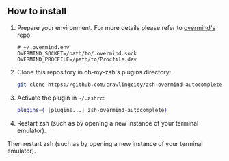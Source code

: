 How to install
--------------
1. Prepare your environment. For more details please refer to [overmind's repo](https://github.com/DarthSim/overmind).

    ```
    # ~/.overmind.env
    OVERMIND_SOCKET=/path/to/.overmind.sock
    OVERMIND_PROCFILE=/path/to/Procfile.dev
    ```
2. Clone this repository in oh-my-zsh's plugins directory:

    ```zsh
    git clone https://github.com/crawlingcity/zsh-overmind-autocomplete.git ${ZSH_CUSTOM:-~/.oh-my-zsh/custom}/plugins/zsh-overmind-autocomplete
    ```

3. Activate the plugin in `~/.zshrc`:

    ```zsh
    plugins=( [plugins...] zsh-overmind-autocomplete)
    ```

4. Restart zsh (such as by opening a new instance of your terminal emulator).

Then restart zsh (such as by opening a new instance of your terminal emulator).
